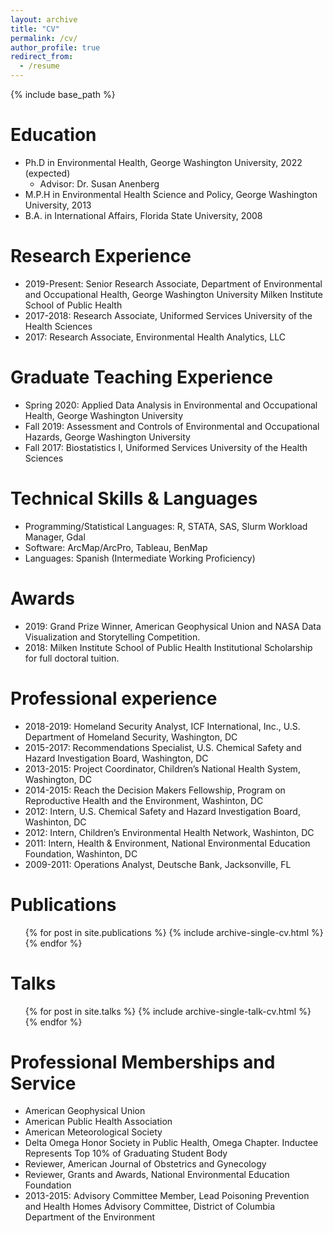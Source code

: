 ```yaml
---
layout: archive
title: "CV"
permalink: /cv/
author_profile: true
redirect_from:
  - /resume
---
```


{% include base_path %}

Education
======
* Ph.D in Environmental Health, George Washington University, 2022 (expected)
  * Advisor: Dr. Susan Anenberg
* M.P.H in Environmental Health Science and Policy, George Washington University, 2013
* B.A. in International Affairs, Florida State University, 2008

Research Experience
======
* 2019-Present: Senior Research Associate, Department of Environmental and Occupational Health, George Washington University Milken Institute School of Public Health
* 2017-2018: Research Associate, Uniformed Services University of the Health Sciences
* 2017: Research Associate, Environmental Health Analytics, LLC

Graduate Teaching Experience
======
* Spring 2020: Applied Data Analysis in Environmental and Occupational Health, George Washington University
* Fall 2019: Assessment and Controls of Environmental and Occupational Hazards, George Washington University
* Fall 2017: Biostatistics I, Uniformed Services University of the Health Sciences

Technical Skills & Languages
======
* Programming/Statistical Languages: R, STATA, SAS, Slurm Workload Manager, Gdal
* Software: ArcMap/ArcPro, Tableau, BenMap
* Languages: Spanish (Intermediate Working Proficiency)

Awards
======
* 2019: Grand Prize Winner, American Geophysical Union and NASA Data Visualization and Storytelling Competition.
* 2018: Milken Institute School of Public Health Institutional Scholarship for full doctoral tuition.

Professional experience
======
* 2018-2019: Homeland Security Analyst, ICF International, Inc., U.S. Department of Homeland Security, Washington, DC
* 2015-2017: Recommendations Specialist, U.S. Chemical Safety and Hazard Investigation Board, Washington, DC
* 2013-2015: Project Coordinator, Children’s National Health System, Washington, DC
* 2014-2015: Reach the Decision Makers Fellowship, Program on Reproductive Health and the Environment, Washinton, DC
* 2012: Intern, U.S. Chemical Safety and Hazard Investigation Board, Washinton, DC
* 2012: Intern, Children’s Environmental Health Network, Washinton, DC
* 2011: Intern, Health & Environment, National Environmental Education Foundation, Washinton, DC
* 2009-2011: Operations Analyst, Deutsche Bank, Jacksonville, FL

Publications
======
  <ul>{% for post in site.publications %}
    {% include archive-single-cv.html %}
  {% endfor %}</ul>
  
Talks
======
  <ul>{% for post in site.talks %}
    {% include archive-single-talk-cv.html %}
  {% endfor %}</ul>
  
Professional Memberships and Service
======
* American Geophysical Union
* American Public Health Association
* American Meteorological Society
* Delta Omega Honor Society in Public Health, Omega Chapter. Inductee Represents Top 10% of Graduating Student Body
* Reviewer, American Journal of Obstetrics and Gynecology
* Reviewer, Grants and Awards, National Environmental Education Foundation
* 2013-2015: Advisory Committee Member, Lead Poisoning Prevention and Health Homes Advisory Committee, District of Columbia Department of the Environment
